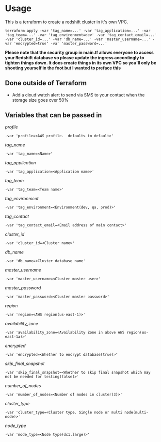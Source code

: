 # Usage
This is a terraform to create a redshift cluster in it's own VPC.

```
terraform apply -var 'tag_name=...' -var 'tag_application=...' -var 'tag_team=...' -var 'tag_environment=dev' -var 'tag_contact_email=...' -var 'cluster_id=...' -var 'db_name=...' -var 'master_username=...' -var 'encrypted=true' -var 'master_password=...'
```

**Please note that the security group in main.tf allows everyone to access your Redshift database so please update the ingress accordingly to tighten things down.  It does create things in its own VPC so you'll only be shooting yourself in the foot but I wanted to preface this**


## Done outside of Terraform
- Add a cloud watch alert to send via SMS to your contact when the storage size goes over 50%

## Variables that can be passed in

*profile*
```
-var 'profile=<AWS profile.  defaults to default>' 
```

*tag_name*
```
-var 'tag_name=<Name>' 
```

*tag_application*
```
-var 'tag_application=<Application name>' 
```

*tag_team*
```
-var 'tag_team=<Team name>' 
```

*tag_environment*
```
-var 'tag_environment=<Environment(dev, qa, prod)>' 
```

*tag_contact*
```
-var 'tag_contact_email=<Email address of main contact>' 
```

*cluster_id*
```
-var 'cluster_id=<Cluster name>' 
```

*db_name*
```
-var 'db_name=<Cluster database name' 
```

*master_username*
```
-var 'master_username=<Cluster master user>' 
```

*master_password*
```
-var 'master_password=<Cluster master password>'
```

*region*
```
-var 'region=<AWS region(us-east-1)>'
```

*availability_zone*
```
-var 'availability_zone=<Availability Zone in above AWS region(us-east-1a)>'
```

*encrypted*
```
-var 'encrypted=<Whether to encrypt database(true)>'
```

*skip_final_snapshot*
```
-var 'skip_final_snapshot=<Whether to skip final snapshot which may not be needed for testing(false)>'
```

*number_of_nodes*
```
-var 'number_of_nodes=<Number of nodes in cluster(3)>'
```

*cluster_type*
```
-var 'cluster_type=<Cluster type. Single node or multi node(multi-node)>'
```

*node_type*
```
-var 'node_type=<Node type(dc1.large)>'
```